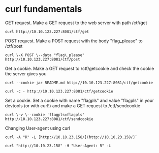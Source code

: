 # curl fundamentals


GET request. Make a GET request to the web server with path /ctf/get
```
curl http://10.10.123.227:8081/ctf/get
```

POST request. Make a POST request with the body "flag\_please" to /ctf/post
```
curl \-X POST \--data "flag\_please" http://10.10.123.227:8081/ctf/post
```

Get a cookie. Make a GET request to /ctf/getcookie and check the cookie the server gives you
```
curl --cookie-jar README.md http://10.10.123.227:8081/ctf/getcookie
```
```
curl -c - http://10.10.123.227:8081/ctf/getcookie
```

Set a cookie. Set a cookie with name "flagpls" and value "flagpls" in your devtools (or with curl!) and make a GET request to /ctf/sendcookie
```
curl \-v \--cookie 'flagpls=flagpls' http://10.10.123.227:8081/ctf/sendcookie
```

Changing User-agent using curl
```
curl -A "R" -L [http://10.10.23.158/](http://10.10.23.158/)`

```
```
curl "http://10.10.23.158" -H "User-Agent: R" -L
```
